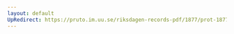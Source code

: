 ```yaml
---
layout: default
UpRedirect: https://pruto.im.uu.se/riksdagen-records-pdf/1877/prot-1877--fk--006/prot-1877--fk--006_000.pdf
---
```


